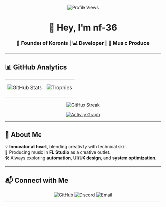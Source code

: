 <!-- HEADER -->
<div align="center">

![Profile Views](https://komarev.com/ghpvc/?username=nf-36&label=PROFILE+VIEWS&color=003EB7&style=for-the-badge)

# 👋 Hey, I'm **nf-36**
### 🚀 Founder of **Koronis** | 💻 Developer | 🎵 Music Produce

---

</div>

## 📊 GitHub Analytics

<div align="center">

<table>
<tr>
<td>
  
![GitHub Stats](https://github-readme-stats.vercel.app/api?username=nf-36&show_icons=true&theme=github_dark&count_private=true&include_all_commits=true&hide_border=true&bg_color=00000000&title_color=003EB7&icon_color=003EB7)

</td>
<td>

![Trophies](https://github-profile-trophy.vercel.app/?username=nf-36&theme=onestar&no-frame=true&no-bg=true&column=4&margin-w=15&title=MultiLanguage,Repositories,Commits,PullRequest)

</td>
</tr>
</table>

![GitHub Streak](https://streak-stats.demolab.com?user=nf-36&theme=dark&date_format=j%20M%5B%20Y%5D&background=00000000&border=003EB7&stroke=003EB7&ring=003EB7&fire=003EB7&currStreakNum=ffffff&sideNums=ffffff&currStreakLabel=003EB7&sideLabels=003EB7&dates=ffffff)

[![Activity Graph](https://github-readme-activity-graph.vercel.app/graph?username=nf-36&theme=react-dark&bg_color=00000000&hide_border=true&area=true&custom_title=Contribution%20Timeline&color=003EB7&line=003EB7&point=ffffff)](https://github.com/ashutosh00710/github-readme-activity-graph)

</div>

---

## 🌌 About Me

💡 **Innovator at heart**, blending creativity with technical skill.  
🎵 Producing music in **FL Studio** as a creative outlet.  
🛠 Always exploring **automation**, **UI/UX design**, and **system optimization**.  

---

## 📬 Connect with Me

<div align="center">

[![GitHub](https://img.shields.io/badge/-GitHub-000?style=for-the-badge&logo=github&logoColor=white)](https://github.com/nf-36)
[![Discord](https://img.shields.io/badge/-Discord-5865F2?style=for-the-badge&logo=discord&logoColor=white)](https://discord.com/users/1192437285673783456)
[![Email](https://img.shields.io/badge/-Email-003EB7?style=for-the-badge&logo=gmail&logoColor=white)](mailto:nf36@proton.me)

</div>

---
